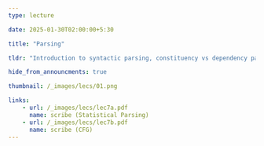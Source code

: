 ```yaml
---
type: lecture

date: 2025-01-30T02:00:00+5:30

title: "Parsing"

tldr: "Introduction to syntactic parsing, constituency vs dependency parsing, CFG"

hide_from_announcments: true

thumbnail: /_images/lecs/01.png

links: 
    - url: /_images/lecs/lec7a.pdf
      name: scribe (Statistical Parsing)
    - url: /_images/lecs/lec7b.pdf
      name: scribe (CFG)
---
```


